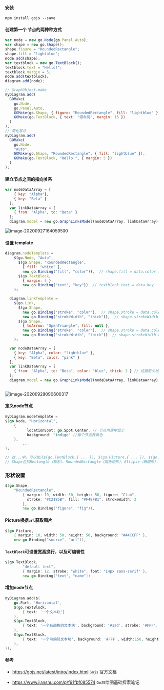 

#### 安装

``` 
npm install gojs --save
```

#### 创建第一个 节点的两种种方式

```javascript
var node = new go.Node(go.Panel.Auto);
var shape = new go.Shape();
shape.figure = "RoundedRectangle";
shape.fill = "lightblue";
node.add(shape);
var textblock = new go.TextBlock();
textblock.text = "Hello!";
textblock.margin = 5;
node.add(textblock);
diagram.add(node);
```



```javascript
// GraphObject.make
myDiagram.add(
  GOMake(
    go.Node,
    go.Panel.Auto,
    GOMake(go.Shape, { figure: "RoundedRectangle", fill: "lightblue" }),
    GOMake(go.TextBlock, { text: "颂车网", margin: 15 })
  )
);
// 简化写法
myDiagram.add(
  GOMake(
    go.Node,
    "Auto",
    GOMake(go.Shape, "RoundedRectangle", { fill: "lightblue" }),
    GOMake(go.TextBlock, "Hello!", { margin: 5 })
  )
);
```

#### 建立节点之间的指向关系

```js
var nodeDataArray = [
    { key: "Alpha"},
    { key: "Beta" }
  ];
  var linkDataArray = [
    { from: "Alpha", to: "Beta" }
  ];
  diagram.model = new go.GraphLinksModel(nodeDataArray, linkDataArray);
```

![image-20200927164059500](C:\Users\admin\Desktop\Learning\Go.js\使用.assets\image-20200927164059500.png)



#### 设置 template 

```javascript
diagram.nodeTemplate =
    $(go.Node, "Auto",
      $(go.Shape, "RoundedRectangle",
        { fill: "white" },
        new go.Binding("fill", "color")),  // shape.fill = data.color 设置接收color变量
      $(go.TextBlock,
        { margin: 5 },
        new go.Binding("text", "key"))  // textblock.text = data.key
    );

  diagram.linkTemplate =
    $(go.Link,
      $(go.Shape,
        new go.Binding("stroke", "color"),  // shape.stroke = data.color
        new go.Binding("strokeWidth", "thick")),  // shape.strokeWidth = data.thick
      $(go.Shape,
        { toArrow: "OpenTriangle", fill: null },
        new go.Binding("stroke", "color"),  // shape.stroke = data.color
        new go.Binding("strokeWidth", "thick"))  // shape.strokeWidth = data.thick
    );

  var nodeDataArray = [
    { key: "Alpha", color: "lightblue" },
    { key: "Beta", color: "pink" }
  ];
  var linkDataArray = [
    { from: "Alpha", to: "Beta", color: "blue", thick: 2 } // 设置箭头线样式
  ];
  diagram.model = new go.GraphLinksModel(nodeDataArray, linkDataArray);	
  
```

![image-20200928090600317](C:\Users\admin\Desktop\Learning\Go.js\使用.assets\image-20200928090600317.png)



#### 定义node节点

```go
myDiagram.nodeTemplate =
$(go.Node, "Horizontal",
    {
          locationSpot: go.Spot.Center, // 节点内居中显示
          background: "indigo" //每个节点背景色
    },
        ...
);

// 在...中，可以加入$(go.TextBlock,{ ... }), $(go.Picture,{ ... }), $(go.Shape,{ ... }), $(go.Panel,{ ... }),四种节点。分别为文本快（可编辑），图片，图形，面板（来保存其他Node的集合） 。
// Shape包括Rectangle（矩形）、RoundedRectangle（圆角矩形），Ellipse（椭圆形），Triangle（三角形），Diamond（菱形），Circle（圆形）等可以直接调用的形状。
```
### 形状设置

```go
$(go.Shape,
    "RoundedRectangle",
        { margin: 10, width: 50, height: 50, figure: "Club",
          stroke: "#C2185B", fill: "#F48FB1", strokeWidth: 3
        },
        new go.Binding("figure", "fig")),
```

#### Picture根据`url`获取图片

```go
$(go.Picture,
    { margin: 10, width: 50, height: 50, background: "#44CCFF" },
    new go.Binding("source", "url")),
```

#### `TextBlock`可设置宽高换行，以及可编辑性

```go
$(go.TextBlock,
        "default text",
        { margin: 12, stroke: "white", font: "14px sans-serif" },
        new go.Binding("text", "name"))
```

#### 增加node节点

```go
myDiagram.add($(
    go.Part, 'Horizontal',
    $(go.TextBlock,
        { text: '一个文本块'}
    ),
    $(go.TextBlock,
        { text: '一个有颜色的文本块', background: '#1ad', stroke: '#FFF', width:150, height:20, textAlign: 'center', alignment: go.Spot.Center, margin:10 }
    ),
    $(go.TextBlock,
        { text: '一个可编辑文本块', background: '#FFF', width:150, height:20, alignment: go.Spot.Center, textAlign: 'center', editable: true, margin:10 }
    ),
));
```

#### 参考

* https://gojs.net/latest/intro/index.html `Gojs` 官方文档

* https://www.jianshu.com/p/f91fbf085574 `GoJS`绘图基础探索笔记